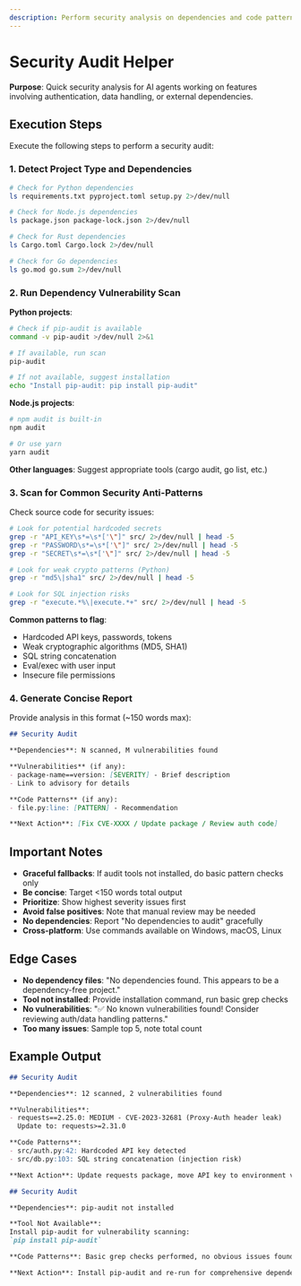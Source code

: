 ```yaml
---
description: Perform security analysis on dependencies and code patterns
---
```


# Security Audit Helper

**Purpose**: Quick security analysis for AI agents working on features involving authentication, data handling, or external dependencies.

## Execution Steps

Execute the following steps to perform a security audit:

### 1. Detect Project Type and Dependencies

```bash
# Check for Python dependencies
ls requirements.txt pyproject.toml setup.py 2>/dev/null

# Check for Node.js dependencies
ls package.json package-lock.json 2>/dev/null

# Check for Rust dependencies
ls Cargo.toml Cargo.lock 2>/dev/null

# Check for Go dependencies
ls go.mod go.sum 2>/dev/null
```

### 2. Run Dependency Vulnerability Scan

**Python projects**:
```bash
# Check if pip-audit is available
command -v pip-audit >/dev/null 2>&1

# If available, run scan
pip-audit

# If not available, suggest installation
echo "Install pip-audit: pip install pip-audit"
```

**Node.js projects**:
```bash
# npm audit is built-in
npm audit

# Or use yarn
yarn audit
```

**Other languages**: Suggest appropriate tools (cargo audit, go list, etc.)

### 3. Scan for Common Security Anti-Patterns

Check source code for security issues:

```bash
# Look for potential hardcoded secrets
grep -r "API_KEY\s*=\s*['\"]" src/ 2>/dev/null | head -5
grep -r "PASSWORD\s*=\s*['\"]" src/ 2>/dev/null | head -5
grep -r "SECRET\s*=\s*['\"]" src/ 2>/dev/null | head -5

# Look for weak crypto patterns (Python)
grep -r "md5\|sha1" src/ 2>/dev/null | head -5

# Look for SQL injection risks
grep -r "execute.*%\|execute.*+" src/ 2>/dev/null | head -5
```

**Common patterns to flag**:
- Hardcoded API keys, passwords, tokens
- Weak cryptographic algorithms (MD5, SHA1)
- SQL string concatenation
- Eval/exec with user input
- Insecure file permissions

### 4. Generate Concise Report

Provide analysis in this format (~150 words max):

```markdown
## Security Audit

**Dependencies**: N scanned, M vulnerabilities found

**Vulnerabilities** (if any):
- package-name==version: [SEVERITY] - Brief description
- Link to advisory for details

**Code Patterns** (if any):
- file.py:line: [PATTERN] - Recommendation

**Next Action**: [Fix CVE-XXXX / Update package / Review auth code]
```

## Important Notes

- **Graceful fallbacks**: If audit tools not installed, do basic pattern checks only
- **Be concise**: Target <150 words total output
- **Prioritize**: Show highest severity issues first
- **Avoid false positives**: Note that manual review may be needed
- **No dependencies**: Report "No dependencies to audit" gracefully
- **Cross-platform**: Use commands available on Windows, macOS, Linux

## Edge Cases

- **No dependency files**: "No dependencies found. This appears to be a dependency-free project."
- **Tool not installed**: Provide installation command, run basic grep checks
- **No vulnerabilities**: "✅ No known vulnerabilities found! Consider reviewing auth/data handling patterns."
- **Too many issues**: Sample top 5, note total count

## Example Output

```markdown
## Security Audit

**Dependencies**: 12 scanned, 2 vulnerabilities found

**Vulnerabilities**:
- requests==2.25.0: MEDIUM - CVE-2023-32681 (Proxy-Auth header leak)
  Update to: requests>=2.31.0

**Code Patterns**:
- src/auth.py:42: Hardcoded API key detected
- src/db.py:103: SQL string concatenation (injection risk)

**Next Action**: Update requests package, move API key to environment variables, use parameterized queries
```

```markdown
## Security Audit

**Dependencies**: pip-audit not installed

**Tool Not Available**:
Install pip-audit for vulnerability scanning:
`pip install pip-audit`

**Code Patterns**: Basic grep checks performed, no obvious issues found

**Next Action**: Install pip-audit and re-run for comprehensive dependency scan
```
